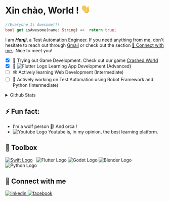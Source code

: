 <h1> Xin chào, World ! <img src="https://raw.githubusercontent.com/ABSphreak/ABSphreak/master/gifs/Hi.gif" width="30px"></h1>

```dart
//Everyone Is Awesome!!!
bool get isAwesome(name: String) =>  return true;
```

I am ***Hanji***, a Test Automation Engineer. If you need anything from me, don't hesitate to reach out through <a href="mailto:kaitothedraggy@gmail.com"> Gmail</a> or check out the section <a href="https://github.com/hans-min/hans-min/edit/main/README.md#-connect-with-me"> 💬 Connect with me </a>.
Nice to meet you!


- [x] 🌱 Trying out Game Development. Check out our game [Crashed World](https://hans-min.itch.io/crashed-world)
- [x] 🍎 <img src="https://cdn.worldvectorlogo.com/logos/flutter-logo.svg" alt="Flutter Logo" width="15" height="15"/> Learning App Development (Advanced) 
- [ ] 🕸️ Actively learning Web Development (Intermediate)
- [ ] 🤖 Actively working on Test Automation using Robot Framework and Python (Intermediate)

<details>
   <summary>Github Stats</summary>
  <img src="https://github-readme-stats.vercel.app/api?username=hans-min&show_icons=true&hide_border=true"></img>
</details>

## ⚡ Fun fact:
-  I'm a wolf person 🐺! And orca !
  - <img src="https://cdn.worldvectorlogo.com/logos/youtube-icon-5.svg" alt="Youtube Logo" width="20" height="20"/> Youtube is, in my opinion, the best learning platform.


## 🧰 Toolbox
<p>
   <a href="https://github.com/hans-min?tab=repositories&language=swift" target="_blank"><img src="https://cdn.worldvectorlogo.com/logos/swift-15.svg" alt="Swift Logo" width="50" height="50"/></a>  &nbsp;
   <img src="https://cdn.worldvectorlogo.com/logos/flutter-logo.svg" alt="Flutter Logo" width="50" height="50"/>
   <img src="https://cdn.worldvectorlogo.com/logos/godot-1.svg" alt="Godot Logo" width="80" height="80"/> 
   <img src="https://cdn.worldvectorlogo.com/logos/blender-2.svg" alt="Blender Logo" width="60" height="60"/> &nbsp; &nbsp;
   <img src="https://cdn.worldvectorlogo.com/logos/python-5.svg" alt="Python Logo" width="50" height="50"/>
</p>

## 💬 Connect with me  
<a href="https://linkedin.com/in/hans-min-4510471" target="_blank">
<img src=https://img.shields.io/badge/linkedin-%231E77B5.svg?&style=for-the-badge&logo=linkedin&logoColor=white alt=linkedin style="margin-bottom: 5px;" />
</a>
<a href="https://www.facebook.com/Hanji4510471" target="_blank">
<img src=https://img.shields.io/badge/facebook-%232E87FB.svg?&style=for-the-badge&logo=facebook&logoColor=white alt=facebook style="margin-bottom: 5px;" />
</a>   

